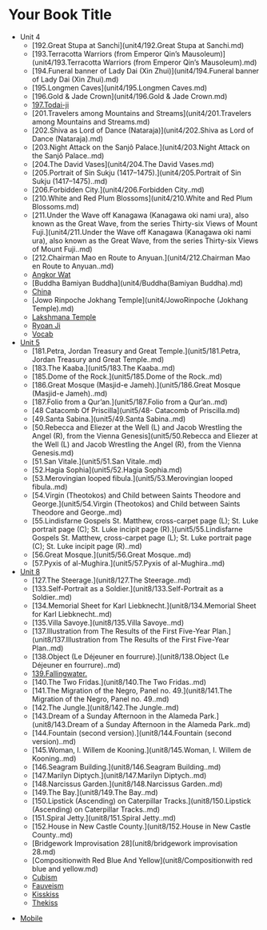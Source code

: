 # Your Book Title

- Unit 4
  * [192.Great Stupa at Sanchi](unit4/192.Great Stupa at Sanchi.md)
  * [193.Terracotta Warriors (from Emperor Qin’s Mausoleum)](unit4/193.Terracotta Warriors (from Emperor Qin’s Mausoleum).md)
  * [194.Funeral banner of Lady Dai (Xin Zhui)](unit4/194.Funeral banner of Lady Dai (Xin Zhui).md)
  * [195.Longmen Caves](unit4/195.Longmen Caves.md)
  * [196.Gold & Jade Crown](unit4/196.Gold & Jade Crown.md)
  * [197.Todai-ji](unit4/197.Todai-ji.md)
  * [201.Travelers among Mountains and Streams](unit4/201.Travelers among Mountains and Streams.md)
  * [202.Shiva as Lord of Dance (Nataraja)](unit4/202.Shiva as Lord of Dance (Nataraja).md)
  * [203.Night Attack on the Sanjô Palace.](unit4/203.Night Attack on the Sanjô Palace..md)
  * [204.The David Vases](unit4/204.The David Vases.md)
  * [205.Portrait of Sin Sukju (1417–1475).](unit4/205.Portrait of Sin Sukju (1417–1475)..md)
  * [206.Forbidden City.](unit4/206.Forbidden City..md)
  * [210.White and Red Plum Blossoms](unit4/210.White and Red Plum Blossoms.md)
  * [211.Under the Wave off Kanagawa (Kanagawa oki nami ura), also known as the Great Wave, from the series Thirty-six Views of Mount Fuji.](unit4/211.Under the Wave off Kanagawa (Kanagawa oki nami ura), also known as the Great Wave, from the series Thirty-six Views of Mount Fuji..md)
  * [212.Chairman Mao en Route to Anyuan.](unit4/212.Chairman Mao en Route to Anyuan..md)
  * [Angkor Wat](unit4/AngkorWat.md)
  * [Buddha Bamiyan Buddha](unit4/Buddha(Bamiyan Buddha).md)
  * [China](unit4/China.md)
  * [Jowo Rinpoche Jokhang Temple](unit4/JowoRinpoche (Jokhang Temple).md)
  * [Lakshmana Temple](unit4/LakshmanaTemple.md)
  * [Ryoan Ji](unit4/Ryoan-ji.md)
  * [Vocab](unit4/vocab.md)
- [Unit 5](unit5/unit5.md)
  * [181.Petra, Jordan Treasury and Great Temple.](unit5/181.Petra, Jordan Treasury and Great Temple..md)
  * [183.The Kaaba.](unit5/183.The Kaaba..md)
  * [185.Dome of the Rock.](unit5/185.Dome of the Rock..md)
  * [186.Great Mosque (Masjid-e Jameh).](unit5/186.Great Mosque (Masjid-e Jameh)..md)
  * [187.Folio from a Qur’an.](unit5/187.Folio from a Qur’an..md)
  * [48 Catacomb Of Priscilla](unit5/48- Catacomb of Priscilla.md)
  * [49.Santa Sabina.](unit5/49.Santa Sabina..md)
  * [50.Rebecca and Eliezer at the Well (L) and Jacob Wrestling the Angel (R), from the Vienna Genesis](unit5/50.Rebecca and Eliezer at the Well (L) and Jacob Wrestling the Angel (R), from the Vienna Genesis.md)
  * [51.San Vitale.](unit5/51.San Vitale..md)
  * [52.Hagia Sophia](unit5/52.Hagia Sophia.md)
  * [53.Merovingian looped fibula.](unit5/53.Merovingian looped fibula..md)
  * [54.Virgin (Theotokos) and Child between Saints Theodore and George.](unit5/54.Virgin (Theotokos) and Child between Saints Theodore and George..md)
  * [55.Lindisfarne Gospels St. Matthew, cross-carpet page (L); St. Luke portrait page (C); St. Luke incipit page (R).](unit5/55.Lindisfarne Gospels St. Matthew, cross-carpet page (L); St. Luke portrait page (C); St. Luke incipit page (R)..md)
  * [56.Great Mosque.](unit5/56.Great Mosque..md)
  * [57.Pyxis of al-Mughira.](unit5/57.Pyxis of al-Mughira..md)
- [Unit 8](unit8/unit8.md)
  * [127.The Steerage.](unit8/127.The Steerage..md)
  * [133.Self-Portrait as a Soldier.](unit8/133.Self-Portrait as a Soldier..md)
  * [134.Memorial Sheet for Karl Liebknecht.](unit8/134.Memorial Sheet for Karl Liebknecht..md)
  * [135.Villa Savoye.](unit8/135.Villa Savoye..md)
  * [137.Illustration from The Results of the First Five-Year Plan.](unit8/137.Illustration from The Results of the First Five-Year Plan..md)
  * [138.Object (Le Déjeuner en fourrure).](unit8/138.Object (Le Déjeuner en fourrure)..md)
  * [139.Fallingwater.](unit8/139.Fallingwater..md)
  * [140.The Two Fridas.](unit8/140.The Two Fridas..md)
  * [141.The Migration of the Negro, Panel no. 49.](unit8/141.The Migration of the Negro, Panel no. 49..md)
  * [142.The Jungle.](unit8/142.The Jungle..md)
  * [143.Dream of a Sunday Afternoon in the Alameda Park.](unit8/143.Dream of a Sunday Afternoon in the Alameda Park..md)
  * [144.Fountain (second version).](unit8/144.Fountain (second version)..md)
  * [145.Woman, I. Willem de Kooning.](unit8/145.Woman, I. Willem de Kooning..md)
  * [146.Seagram Building.](unit8/146.Seagram Building..md)
  * [147.Marilyn Diptych.](unit8/147.Marilyn Diptych..md)
  * [148.Narcissus Garden.](unit8/148.Narcissus Garden..md)
  * [149.The Bay.](unit8/149.The Bay..md)
  * [150.Lipstick (Ascending) on Caterpillar Tracks.](unit8/150.Lipstick (Ascending) on Caterpillar Tracks..md)
  * [151.Spiral Jetty.](unit8/151.Spiral Jetty..md)
  * [152.House in New Castle County.](unit8/152.House in New Castle County..md)
  * [Bridgework Improvisation 28](unit8/bridgework improvisation 28.md)
  * [Compositionwith Red Blue And Yellow](unit8/Compositionwith red blue and yellow.md)
  * [Cubism](unit8/cubism.md)
  * [Fauveism](unit8/Fauveism.md)
  * [Kisskiss](unit8/Kisskiss.md)
  * [Thekiss](unit8/thekiss.md)
* [Mobile](mobile.md)

